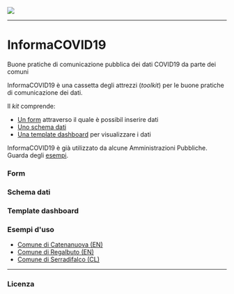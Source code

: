 [![](https://img.shields.io/badge/discussioni-partecipa-brightgreen?style=for-the-badge&logo=github)](https://github.com/opendatasicilia/informa-covid19/discussions)

---

# InformaCOVID19
Buone pratiche di comunicazione pubblica dei dati COVID19 da parte dei comuni

InformaCOVID19 è una cassetta degli attrezzi (_toolkit_) per le buone pratiche di comunicazione dei dati.

Il _kit_ comprende:

- [Un form](#form) attraverso il quale è possibil inserire dati
- [Uno schema dati](#schema-dati)
- [Una template dashboard](#template-dashboard) per visualizzare i dati

InformaCOVID19 è già utilizzato da alcune Amministrazioni Pubbliche. Guarda degli [esempi](#esempi-d-uso).

### Form


### Schema dati


### Template dashboard


### Esempi d'uso
 - [Comune di Catenanuova (EN)](https://datastudio.google.com/reporting/7450bed5-7638-4dbe-9026-50afa7b48fd6)
 - [Comune di Regalbuto (EN)](https://newsl.ink/dashboardregalbuto) 
 - [Comune di Serradifalco (CL)](https://datastudio.google.com/reporting/45ec94b1-32f0-489e-b882-977c12af81d4)

---
### Licenza
